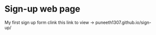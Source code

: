 # Sign-up web page
My first sign up form 
clink this link to view -> puneeth1307.github.io/sign-up/

